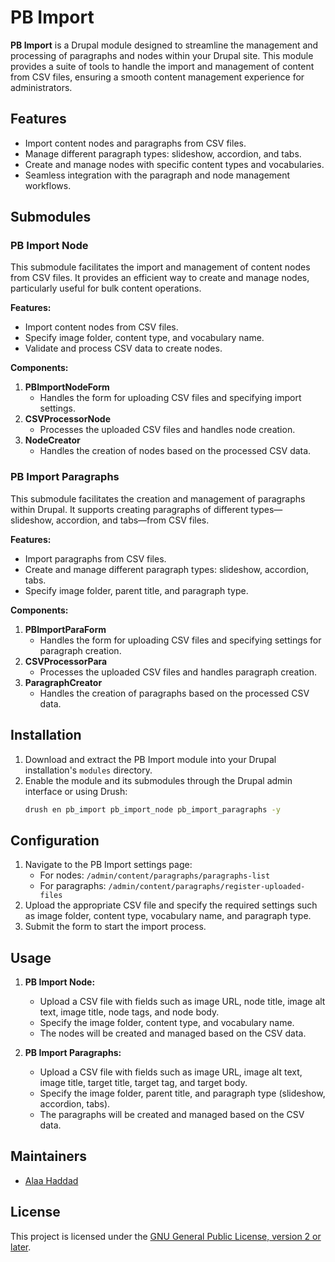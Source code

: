 # PB Import

**PB Import** is a Drupal module designed to streamline the management and
processing of paragraphs and nodes within your Drupal site. This module
provides a suite of tools to handle the import and management of content from
CSV files, ensuring a smooth content management experience for administrators.

## Features

- Import content nodes and paragraphs from CSV files.
- Manage different paragraph types: slideshow, accordion, and tabs.
- Create and manage nodes with specific content types and vocabularies.
- Seamless integration with the paragraph and node management workflows.

## Submodules

### PB Import Node

This submodule facilitates the import and management of content nodes from CSV
files. It provides an efficient way to create and manage nodes, particularly
useful for bulk content operations.

**Features:**

- Import content nodes from CSV files.
- Specify image folder, content type, and vocabulary name.
- Validate and process CSV data to create nodes.

**Components:**

1. **PBImportNodeForm**
   - Handles the form for uploading CSV files and specifying import settings.
2. **CSVProcessorNode**
   - Processes the uploaded CSV files and handles node creation.
3. **NodeCreator**
   - Handles the creation of nodes based on the processed CSV data.

### PB Import Paragraphs

This submodule facilitates the creation and management of paragraphs within
Drupal. It supports creating paragraphs of different types—slideshow,
accordion, and tabs—from CSV files.

**Features:**

- Import paragraphs from CSV files.
- Create and manage different paragraph types: slideshow, accordion, tabs.
- Specify image folder, parent title, and paragraph type.

**Components:**

1. **PBImportParaForm**
   - Handles the form for uploading CSV files and specifying settings for
     paragraph creation.
2. **CSVProcessorPara**
   - Processes the uploaded CSV files and handles paragraph creation.
3. **ParagraphCreator**
   - Handles the creation of paragraphs based on the processed CSV data.

## Installation

1. Download and extract the PB Import module into your Drupal installation's
   `modules` directory.
2. Enable the module and its submodules through the Drupal admin interface or
   using Drush:
    ```sh
    drush en pb_import pb_import_node pb_import_paragraphs -y
    ```

## Configuration

1. Navigate to the PB Import settings page:
    - For nodes: `/admin/content/paragraphs/paragraphs-list`
    - For paragraphs: `/admin/content/paragraphs/register-uploaded-files`
2. Upload the appropriate CSV file and specify the required settings such as
   image folder, content type, vocabulary name, and paragraph type.
3. Submit the form to start the import process.

## Usage

1. **PB Import Node:**
   - Upload a CSV file with fields such as image URL, node title, image alt
     text, image title, node tags, and node body.
   - Specify the image folder, content type, and vocabulary name.
   - The nodes will be created and managed based on the CSV data.

2. **PB Import Paragraphs:**
   - Upload a CSV file with fields such as image URL, image alt text, image
     title, target title, target tag, and target body.
   - Specify the image folder, parent title, and paragraph type (slideshow,
     accordion, tabs).
   - The paragraphs will be created and managed based on the CSV data.

## Maintainers

- [Alaa Haddad](https://www.drupal.org/u/flashwebcenter)

## License

This project is licensed under the [GNU General Public License, version 2 or
later](http://www.gnu.org/licenses/gpl-2.0.html).
